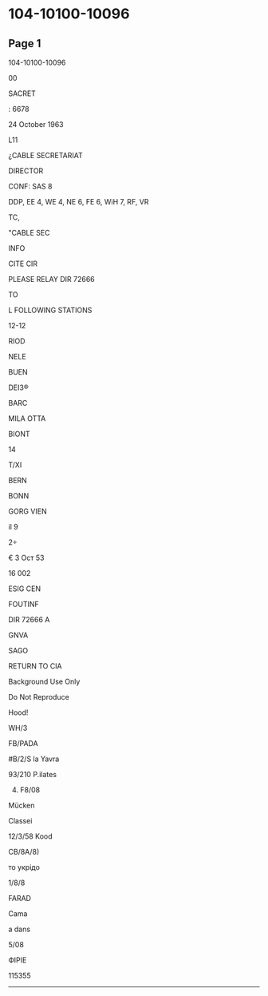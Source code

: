 # 104-10100-10096

## Page 1

104-10100-10096

00

SACRET

: 6678

24 October 1963

L11

¿CABLE SECRETARIAT

DIRECTOR

CONF: SAS 8

DDP, EE 4, WE 4, NE 6, FE 6, WiH 7, RF, VR

TC,

"CABLE SEC

INFO

CITE CIR

PLEASE RELAY DIR 72666

TO

L FOLLOWING STATIONS

12-12

RIOD

NELE

BUEN

DEI3®

BARC

MILA OTTA

BIONT

14

T/XI

BERN

BONN

GORG VIEN

il 9

2÷

€ 3 Ост 53

16 002

ESIG CEN

FOUTINF

DIR 72666 A

GNVA

SAGO

RETURN TO CIA

Background Use Only

Do Not Reproduce

Hood!

WH/3

FB/PADA

#B/2/S la Yavra

93/210 P.ilates

4) F8/08

Mücken

Classei

12/3/58 Kood

CB/8A/8)

то укрідо

1/8/8

FARAD

Cama

a dans

5/08

ФIPIЕ

115355

---

